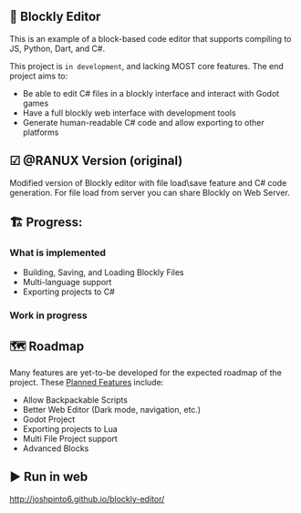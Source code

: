 ## 🤖 Blockly Editor
This is an example of a block-based code editor that supports compiling to JS, Python, Dart, and C#. 

This project is `in development`, and lacking MOST core features. The end project aims to:
- Be able to edit C# files in a blockly interface and interact with Godot games
- Have a full blockly web interface with development tools
- Generate human-readable C# code and allow exporting to other platforms

## ☑ @RANUX Version (original)
Modified version of Blockly editor with file load\save feature and C# code generation.
For file load from server you can share Blockly on Web Server.

## 🏗 Progress:
### What is implemented
- Building, Saving, and Loading Blockly Files
- Multi-language support
- Exporting projects to C#
### Work in progress


## 🗺️ Roadmap
Many features are yet-to-be developed for the expected roadmap of the project. These <u>Planned Features</u> include:
- Allow Backpackable Scripts
- Better Web Editor (Dark mode, navigation, etc.)
- Godot Project 
- Exporting projects to Lua
- Multi File Project support
- Advanced Blocks

## ▶ Run in web
[http://joshpinto6.github.io/blockly-editor/
](https://joshpinto6.github.io/blockly-editor/code_editor.html)
